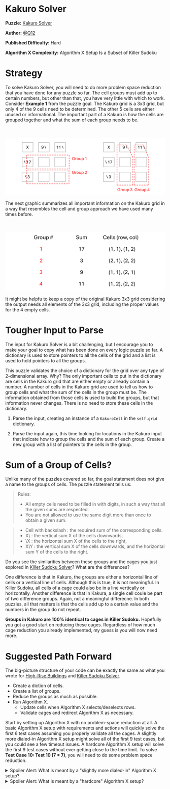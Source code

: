 # Kakuro Solver

__Puzzle:__ [Kakuro Solver](https://www.codingame.com/training/hard/kakuro-solver)

__Author:__ [@Q12](https://www.codingame.com/profile/b683bbb0b3a4c1d61f3ac36f8201d98a6101573)

__Published Difficulty:__ Hard

__Algorithm X Complexity:__ Algorithm X Setup Is a Subset of Killer Sudoku

# Strategy

To solve Kakuro Solver, you will need to do more problem space reduction that you have done for any puzzle so far. The cell groups must add up to certain numbers, but other than that, you have very little with which to work. Consider __Example 1__ from the puzzle goal. The Kakuro grid is a 3x3 grid, but only 4 of the 9 cells need to be determined. The other 5 cells are either unused or informational. The important part of a Kakuro is how the cells are grouped together and what the sum of each group needs to be.

<BR><BR>
![Kakuro Example 1](Kakuro1.png)
<BR>

The next graphic summarizes all important information on the Kakuro grid in a way that resembles the cell and group approach we have used many times before.

<BR><BR>
![Kakuro Example 1 Summary](Kakuro2.png)
<BR>

It might be helpfu to keep a copy of the original Kakuro 3x3 grid considering the output needs all elements of the 3x3 grid, including the proper values for the 4 empty cells.

# Tougher Input to Parse

The input for Kakuro Solver is a bit challenging, but I encourage you to make your goal to copy what has been done on every logic puzzle so far. A dictionary is used to store pointers to all the cells of the grid and a list is used to hold pointers to all the groups.

This puzzle validates the choice of a dictionary for the grid over any type of 2-dimensional array. Why? The only important cells to put in the dictionary are cells in the Kakuro grid that are either empty or already contain a number. A number of cells in the Kakuro grid are used to tell us how to group cells and what the sum of the cells in the group must be. The information obtained from those cells is used to build the groups, but that information never changes. There is no need to store these cells in the dictionary.

1. Parse the input, creating an instance of a `KakuroCell` in the `self.grid` dictionary. 

1. Parse the input again, this time looking for locations in the Kakuro input that indicate how to group the cells and the sum of each group. Create a new group with a list of pointers to the cells in the group.

# Sum of a Group of Cells?

Unlike many of the puzzles covered so far, the goal statement does not give a name to the groups of cells. The puzzle statement tells us:

>Rules:
>- All empty cells need to be filled in with digits, in such a way that all the given sums are respected.
>- You are not allowed to use the same digit more than once to obtain a given sum.

>- Cell with backslash : the required sum of the corresponding cells.
>- X\ : the vertical sum X of the cells downwards,
>- \X : the horizontal sum X of the cells to the right,
>- X\Y : the vertical sum X of the cells downwards, and the horizontal sum Y of the cells to the right.

Do you see the similarities between these groups and the cages you just explored in [Killer Sudoku Solver]( https://www.codingame.com/training/medium/killer-sudoku-solver)? What are the differences?

One difference is that in Kakuro, the groups are either a horizontal line of cells or a vertical line of cells. Although this is true, it is not meaningful. In Killer Sudoku, all cells of a cage could also be in a line vertically or horizontally. Another difference is that in Kakura, a single cell coule be part of two difference groups. Again, not a meaningful differecne. In both puzzles, all that matters is that the cells add up to a certain value and the numbers in the group do not repeat.

__Groups in Kakuro are 100% identical to cages in Killer Sudoku.__ Hopefully you got a good start on reducing these cages. Regardless of how much cage reduction you already implemented, my guess is you will now need more.

# Suggested Path Forward

The big-picture structure of your code can be exactly the same as what you wrote for [High-Rise Buildings]( https://www.codingame.com/training/expert/high-rise-buildings) and [Killer Sudoku Solver]( https://www.codingame.com/training/medium/killer-sudoku-solver).

* Create a diction of cells.
* Create a list of groups.
* Reduce the groups as much as possible.
*	Run Algorithm X.
    *	Update cells when Algorithm X selects/deselects rows.
    *	Validate cages and redirect Algorithm X as necessary.

Start by setting up Algorithm X with no problem-space reduction at all. A basic Algorithm X setup with requirements and actions will quickly solve the first 6 test cases assuming you properly validate all the cages. A slightly more dialed-in Algorithm X setup might solve all of the first 9 test cases, but you could see a few timeout issues. A hardcore Algorithm X setup will solve the first 9 test cases without ever getting close to the time limit. To solve __Test Case 10: Test 10 (7 * 7)__, you will need to do some problem space reduction.

<details>
<summary>Spoiler Alert: What is meant by a "slightly more dialed-in" Algorithm X setup?</summary>
<br>
  
Cages cannot have duplicate numbers. Are you using optional requirements to make sure numbers are not duplicated in a cage? If you need to refresh your memory, go back and revisit the way Mrs. Knuth made sure instruments did not repeat on any particular day.
</details>

<details>
<summary>Spoiler Alert: What is meant by a "hardcore" Algorithm X setup?</summary>
<br>
  
Cages present significant opportunity for optional requirements to handle mutual exclusivity. Adding these me_requirements will add significant speed to Algorithm X. Is there a way to determine that placing a number in a cell makes it impossible to place another number in another cell? Remember, you are looking for knowledge that is not already captured by existing requirements, such as no duplicte numbers allowed in a cage.
</details>
